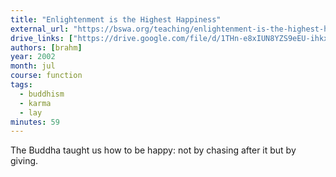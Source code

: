 ```yaml
---
title: "Enlightenment is the Highest Happiness"
external_url: "https://bswa.org/teaching/enlightenment-is-the-highest-happiness-by-ajahn-brahm/"
drive_links: ["https://drive.google.com/file/d/1THn-e8xIUN8YZS9eEU-ihkxsdqljkEN8/view?usp=drivesdk"]
authors: [brahm]
year: 2002
month: jul
course: function
tags:
  - buddhism
  - karma
  - lay
minutes: 59
---
```


The Buddha taught us how to be happy: not by chasing after it but by giving.